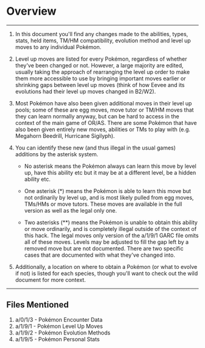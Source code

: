 # Overview

---

1. In this document you'll find any changes made to the abilities, types, stats, held items, TM/HM compatibility, evolution method and level up moves to any individual Pokémon.

2. Level up moves are listed for every Pokémon, regardless of whether they've been changed or not. However, a large majority are edited, usually taking the approach of rearranging the level up order to make them more accessible to use by bringing important moves earlier or shrinking gaps between level up moves (think of how Eevee and its evolutions had their level up moves changed in B2/W2).

3. Most Pokémon have also been given additional moves in their level up pools; some of these are egg moves, move tutor or TM/HM moves that they can learn normally anyway, but can be hard to access in the context of the main game of OR/AS. There are some Pokémon that have also been given entirely new moves, abilities or TMs to play with (e.g. Megahorn Beedrill, Hurricane Sigilyph).

4. You can identify these new (and thus illegal in the usual games) additions by the asterisk system.

	- No asterisk means the Pokémon always can learn this move by level up, have this ability etc but it may be at a different level, be a hidden ability etc.

	- One asterisk (*) means the Pokémon is able to learn this move but not ordinarily by level up, and is most likely pulled from egg moves, TMs/HMs or move tutors. These moves are available in the full version as well as the legal only one.

	- Two asterisks (**) means the Pokémon is unable to obtain this ability or move ordinarily, and is completely illegal outside of the context of this hack. The legal moves only version of the a/1/9/1 GARC file omits all of these moves. Levels may be adjusted to fill the gap left by a removed move but are not documented. There are two specific cases that are documented with what they've changed into.

5. Additionally, a location on where to obtain a Pokémon (or what to evolve if not) is listed for each species, though you'll want to check out the wild document for more context.

---

## Files Mentioned

1. a/0/1/3 - Pokémon Encounter Data
2. a/1/9/1 - Pokémon Level Up Moves
3. a/1/9/2 - Pokémon Evolution Methods
4. a/1/9/5 - Pokémon Personal Stats

